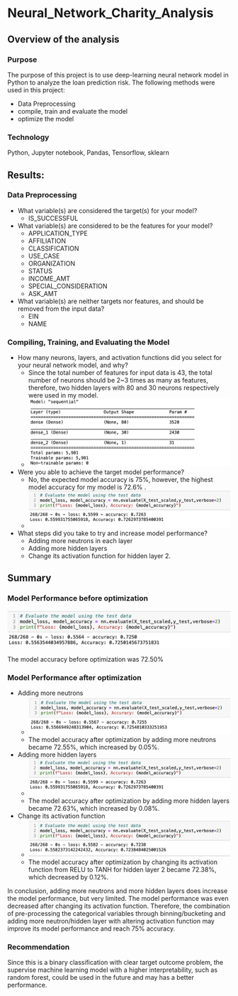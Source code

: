 # Neural_Network_Charity_Analysis

## Overview of the analysis

### Purpose

The purpose of this project is to use deep-learning neural network model in Python to analyze the loan prediction risk. The following methods were used in this project:
- Data Preprocessing
- compile, train and evaluate the model
- optimize the model

### Technology

Python, Jupyter notebook, Pandas, Tensorflow, sklearn


## Results: 

### Data Preprocessing

- What variable(s) are considered the target(s) for your model?
  - IS_SUCCESSFUL 
- What variable(s) are considered to be the features for your model?
  - APPLICATION_TYPE
  - AFFILIATION
  - CLASSIFICATION
  - USE_CASE
  - ORGANIZATION
  - STATUS
  - INCOME_AMT
  - SPECIAL_CONSIDERATION
  - ASK_AMT
- What variable(s) are neither targets nor features, and should be removed from the input data?
  - EIN
  - NAME

### Compiling, Training, and Evaluating the Model

- How many neurons, layers, and activation functions did you select for your neural network model, and why?
  - Since the total number of features for input data is 43, the total number of neurons should be 2~3 times as many as features, therefore, two hidden layers with 80 and 30 neurons respectively were used in my model.
  - ![](images/para.png)
- Were you able to achieve the target model performance?
  - No, the expected model accuracy is 75%, however, the highest model accuracy for my model is 72.6% .
  - ![](images/2.png)
- What steps did you take to try and increase model performance?
  - Adding more neutrons in each layer
  - Adding more hidden layers
  - Change its activation function for hidden layer 2.

## Summary

### Model Performance before optimization

![](images/orig.png)

The model accuracy before optimization was 72.50%

### Model Performance after optimization
- Adding more neutrons
  - ![](images/1.png)
  - The model accuracy after optimization by adding more neutrons became 72.55%, which increased by 0.05%.
- Adding more hidden layers
  - ![](images/2.png)
  - The model accuracy after optimization by adding more hidden layers became 72.63%, which increased by 0.08%.
- Change its activation function
  - ![](images/3.png)
  - The model accuracy after optimization by changing its activation function from RELU to TANH for hidden layer 2 became 72.38%, which decreased by 0.12%.

In conclusion, adding more neutrons and more hidden layers does increase the model performance, but very limited. The model performance was even decreased after changing its activation function. Therefore, the combination of pre-processing the categorical variables through binning/bucketing and adding more neutron/hidden layer with altering activation function may improve its model performance and reach 75% accuracy. 

### Recommendation

Since this is a binary classification with clear target outcome problem, the supervise machine learning model with a higher interpretability, such as random forest, could be used in the future and may has a better performance.
